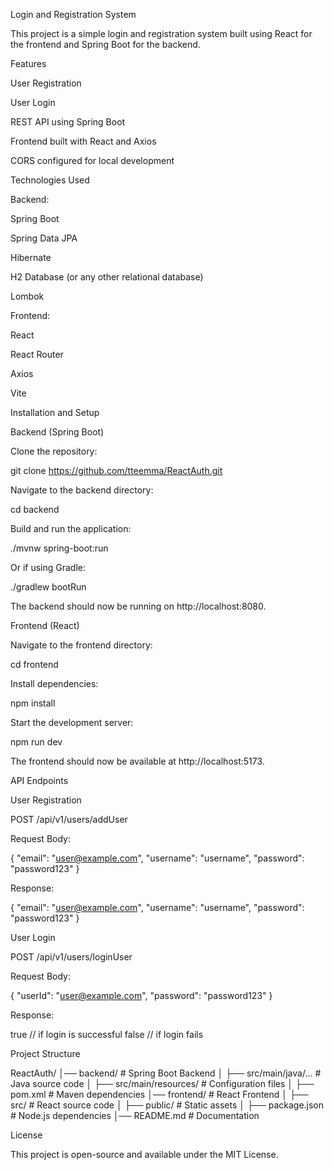Login and Registration System

This project is a simple login and registration system built using React for the frontend and Spring Boot for the backend.

Features

User Registration

User Login

REST API using Spring Boot

Frontend built with React and Axios

CORS configured for local development

Technologies Used

Backend:

Spring Boot

Spring Data JPA

Hibernate

H2 Database (or any other relational database)

Lombok

Frontend:

React

React Router

Axios

Vite

Installation and Setup

Backend (Spring Boot)

Clone the repository:

git clone https://github.com/tteemma/ReactAuth.git

Navigate to the backend directory:

cd backend

Build and run the application:

./mvnw spring-boot:run

Or if using Gradle:

./gradlew bootRun

The backend should now be running on http://localhost:8080.

Frontend (React)

Navigate to the frontend directory:

cd frontend

Install dependencies:

npm install

Start the development server:

npm run dev

The frontend should now be available at http://localhost:5173.

API Endpoints

User Registration

POST /api/v1/users/addUser

Request Body:

{
  "email": "user@example.com",
  "username": "username",
  "password": "password123"
}

Response:

{
  "email": "user@example.com",
  "username": "username",
  "password": "password123"
}

User Login

POST /api/v1/users/loginUser

Request Body:

{
  "userId": "user@example.com",
  "password": "password123"
}

Response:

true // if login is successful
false // if login fails

Project Structure

ReactAuth/
│── backend/                # Spring Boot Backend
│   ├── src/main/java/...   # Java source code
│   ├── src/main/resources/ # Configuration files
│   ├── pom.xml             # Maven dependencies
│── frontend/               # React Frontend
│   ├── src/                # React source code
│   ├── public/             # Static assets
│   ├── package.json        # Node.js dependencies
│── README.md               # Documentation

License

This project is open-source and available under the MIT License.
